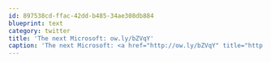 ```yaml
---
id: 897538cd-ffac-42dd-b485-34ae308db884
blueprint: text
category: twitter
title: 'The next Microsoft: ow.ly/bZVqY'
caption: 'The next Microsoft: <a href="http://ow.ly/bZVqY" title="http://ow.ly/bZVqY" class="link link_untco">ow.ly/bZVqY</a>'
---
```

